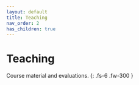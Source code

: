 ```yaml
---
layout: default
title: Teaching
nav_order: 2
has_children: true
---
```


# Teaching

Course material and evaluations.
{: .fs-6 .fw-300 }